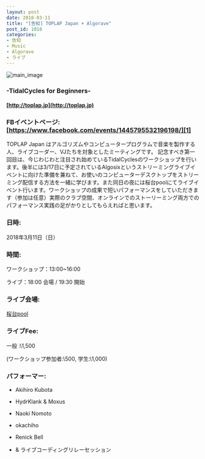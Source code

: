 ```yaml
---
layout: post
date: 2018-03-11
title: "[告知] TOPLAP Japan + Algorave"
post_id: 1018
categories: 
- 告知
- Music
- Algorave
- ライブ
---
```


![main_image](/images/toplap.jp-1.jpg?v=4&s=980)
  
###  -TidalCycles for Beginners-

#### [http://toplap.jp](http://toplap.jp)

### FBイベントページ: [https://www.facebook.com/events/1445795532196198/][1]

TOPLAP Japan はアルゴリズムやコンピュータープログラムで音楽を製作する人、ライブコーダー、VJたちを対象としたミーティングです。 記念すべき第一回目は、今じわじわと注目され始めているTidalCyclesのワークショップを行います。後半には3/17日に予定されているAlgosixというストリーミングライブイベントに向けた準備を兼ねて、お使いのコンピューターデスクトップをストリーミング配信する方法を一緒に学びます。また同日の夜には桜台poolにてライブイベント行います。ワークショップの成果で短いパフォーマンスをしていただきます（参加は任意）実際のクラブ空間、オンラインでのストーリーミング両方でのパフォーマンス実践の足がかりとしてもらえればと思います。


### 日時: 
  
  2018年3月11日（日）

### 時間: 
  
  ワークショップ：13:00~16:00

  ライブ：18:00 会場 / 19:30 開始

### ライブ会場: 
  
  [桜台pool][2]

### ライブFee:

  一般 :\1,500

  (ワークショップ参加者:\500, 学生:\1,000)

### パフォーマー:

- Akihiro Kubota

- HydrKlank & Moxus

- Naoki Nomoto

- okachiho

- Renick Bell

- & ライブコーディングリレーセッション


[1]: https://www.facebook.com/events/1445795532196198/

[2]: http://mdel.co.jp/pool/

